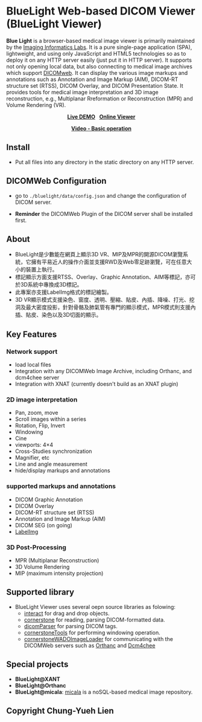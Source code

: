 <h1>BlueLight Web-based DICOM Viewer (BlueLight Viewer)</h1>
<p><strong>Blue Light</strong> is a browser-based medical image viewer is primarily maintained by the <a href="https://cylab.dicom.tw/">Imaging Informatics Labs</a>. It is a pure single-page application (SPA), lightweight, and using only JavaScript and HTML5 technologies so as to deploy it on any HTTP server easily (just put it in HTTP server). It supports not only opening local data, but also connecting to medical image archives which support <a href="https://www.dicomstandard.org/dicomweb/">DICOMweb</a>. It can display the various image markups and annotations such as Annotation and Image Markup (AIM), DICOM-RT structure set (RTSS), DICOM Overlay, and DICOM Presentation State. It provides tools for medical image interpretation and 3D image reconstruction, e.g., Multiplanar Rreformation or Reconstruction (MPR) and Volume Rendering (VR).</p>

<div align="center">
<a href="https://blsearch.dicom.tw"><strong>Live DEMO</strong></a>&ensp;
 <a href="https://bl.dicom.tw"><strong>Online Viewer</strong></a>
</div>
<div align="center">

<a href="https://youtu.be/UkZt_Qbw1Rk"><strong> Video - Basic operation</strong></a> 
</div>


## Install
* Put all files into any directory in the static directory on any HTTP server.

## DICOMWeb Configuration
* go to `./bluelight/data/config.json` and change the configuration of DICOM server.
 - **Reminder** the DICOMWeb Plugin of the DICOM server shall be installed first. 
 
## About
* BlueLight是少數能在網頁上顯示3D VR、MIP及MPR的開源DICOM瀏覽系統，它擁有平易近人的操作介面並支援RWD及Web零足跡瀏覽，可在任意大小的裝置上執行。
* 標記顯示方面支援RTSS、Overlay、Graphic Annotation、AIM等標記，亦可於3D系統中專換成3D標記。
* 此專案亦支援LabelImg格式的標記繪製。
* 3D VR顯示模式支援染色、窗度、透明、壓縮、貼皮、內插、降噪、打光、挖洞及最大密度投影，針對骨骼及肺氣管有專門的顯示模式，MPR模式則支援內插、貼皮、染色以及3D切面的顯示。

## Key Features
### Network support
* load local files
* Integration with any DICOMWeb Image Archive, including Orthanc, and dcm4chee server
* Integration with XNAT (currently doesn't build as an XNAT plugin)

### 2D image interpretation
* Pan, zoom, move
* Scroll images within a series
* Rotation, Flip, Invert
* Windowing
* Cine
* viewports:  4×4
* Cross-Studies synchronization
* Magnifier, etc
* Line and angle measurement
* hide/display markups and annotations

### supported markups and annotations
* DICOM Graphic Annotation
* DICOM Overlay
* DICOM-RT structure set (RTSS)
* Annotation and Image Markup (AIM)
* DICOM SEG (on going)
* [LabelImg](https://github.com/tzutalin/labelImg)  

### 3D Post-Processing
* MPR (Multiplanar Reconstruction)
* 3D Volume Rendering 
* MIP (maximum intensity projection)

## Supported library
* BlueLight Viewer uses several oepn source libraries as folowing:
  - <a href="https://github.com/taye/interact.js">interact</a> for drag and drop objects.
  - <a href="https://github.com/cornerstonejs">cornerstone</a> for reading, parsing DICOM-formatted data.
  - <a href="https://github.com/cornerstonejs/dicomParser">dicomParser</a> for parsing DICOM tags.
  - <a href="https://github.com/cornerstonejs/cornerstoneTools">cornerstoneTools</a> for performing windowing operation.
  - <a href="https://github.com/cornerstonejs/cornerstoneWADOImageLoader">cornerstoneWADOImageLoader</a> for communicating with the DICOMWeb servers such as  <a href="https://www.orthanc-server.com">Orthanc</a> and <a href="https://www.dcm4che.org">Dcm4chee</a> 
 
## Special projects
* **BlueLight@XANT**
* **BlueLight@Orthanc**
* **BlueLight@micala**: [micala](https://github.com/cylab-tw/micala) is a noSQL-based medical image repository.

## Copyright Chung-Yueh Lien
